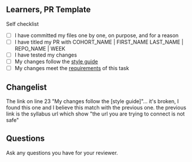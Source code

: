 <!--

You must title your PR like this:

COHORT_NAME | FIRST_NAME LAST_NAME | REPO_NAME | WEEK

For example,

NW4 | Carol Owen | HTML-CSS-Module | Week1

Complete the task list below this message.
If your PR is rejected, check the task list.

-->

## Learners, PR Template

Self checklist

- [ ] I have committed my files one by one, on purpose, and for a reason
- [ ] I have titled my PR with COHORT_NAME | FIRST_NAME LAST_NAME | REPO_NAME | WEEK 
- [ ] I have tested my changes
- [ ] My changes follow the [style guide](https://sdc.codeyourfuture.io/guides/reviewing/style-guide/)
- [ ] My changes meet the [requirements](./README.md) of this task

## Changelist

The link on line 23 "My changes follow the [style guide]"... it's broken, I found this one and I believe this match with the previous one.
the previous link is the syllabus url which show "the url you are trying to connect is not safe"

## Questions

Ask any questions you have for your reviewer.


